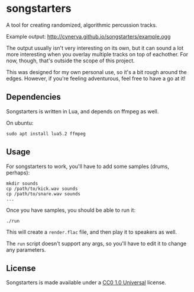 # songstarters

A tool for creating randomized, algorithmic percussion tracks.

Example output: http://cynerva.github.io/songstarters/example.ogg

The output usually isn't very interesting on its own, but it can sound a lot
more interesting when you overlay multiple tracks on top of eachother. For now,
though, that's outside the scope of this project.

This was designed for my own personal use, so it's a bit rough around the
edges. However, if you're feeling adventurous, feel free to have a go at it!

## Dependencies

Songstarters is written in Lua, and depends on ffmpeg as well.

On ubuntu:
```
sudo apt install lua5.2 ffmpeg
```

## Usage

For songstarters to work, you'll have to add some samples (drums, perhaps):

```
mkdir sounds
cp /path/to/kick.wav sounds
cp /path/to/snare.wav sounds
...
```

Once you have samples, you should be able to run it:
```
./run
```

This will create a `render.flac` file, and then play it to speakers as well.

The `run` script doesn't support any args, so you'll have to edit it to change
any parameters.

## License

Songstarters is made available under a
[CC0 1.0 Universal](https://creativecommons.org/publicdomain/zero/1.0/)
license.
